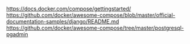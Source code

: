 https://docs.docker.com/compose/gettingstarted/
https://github.com/docker/awesome-compose/blob/master/official-documentation-samples/django/README.md
https://github.com/docker/awesome-compose/tree/master/postgresql-pgadmin